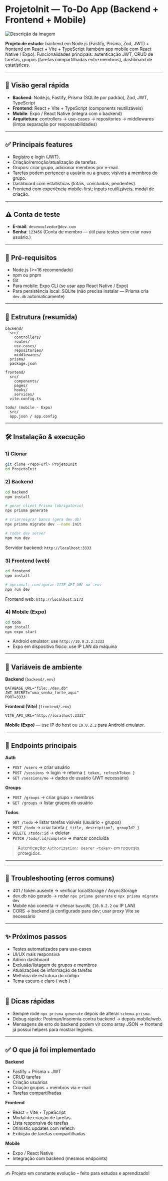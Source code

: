 # ProjetoInit — To-Do App (Backend + Frontend + Mobile)

![Descrição da imagem](./images/image.png)

**Projeto de estudo**: backend em Node.js (Fastify, Prisma, Zod, JWT) + frontend em React + Vite + TypeScript (também app mobile com React Native / Expo).
Funcionalidades principais: autenticação JWT, CRUD de tarefas, grupos (tarefas compartilhadas entre membros), dashboard de estatísticas.

---

## 🔎 Visão geral rápida

* **Backend**: Node.js, Fastify, Prisma (SQLite por padrão), Zod, JWT, TypeScript
* **Frontend**: React + Vite + TypeScript (components reutilizáveis)
* **Mobile**: Expo / React Native (integra com o backend)
* **Arquitetura**: controllers → use-cases → repositories → middlewares (limpa separação por responsabilidades)

---

## ✅ Principais features

* Registro e login (JWT).
* Criação/remoção/atualização de tarefas.
* Grupos: criar grupo, adicionar membros por e-mail.
* Tarefas podem pertencer a usuário ou a grupo; visíveis a membros do grupo.
* Dashboard com estatísticas (totais, concluídas, pendentes).
* Frontend com experiência mobile-first; inputs reutilizáveis, modal de criação.

---

## ⚠️ Conta de teste

* **E-mail**: `desenvolvedor@dev.com`
* **Senha**: `123456`
  (Conta de membro — útil para testes sem criar novo usuário.)

---

## 🔧 Pré-requisitos

* Node.js (>=16 recomendado)
* npm ou pnpm
* Git
* Para mobile: Expo CLI (se usar app React Native / Expo)
* Para persistência local: SQLite (não precisa instalar — Prisma cria `dev.db` automaticamente)

---

## 📁 Estrutura (resumida)

```
backend/
  src/
    controllers/
    routes/
    use-cases/
    repositories/
    middlewares/
  prisma/
  package.json

frontend/
  src/
    components/
    pages/
    hooks/
    services/
  vite.config.ts

todo/ (mobile - Expo)
  src/
  app.json / app.config
```

---

## 🛠 Instalação & execução

### 1) Clonar

```bash
git clone <repo-url> ProjetoInit
cd ProjetoInit
```

### 2) Backend

```bash
cd backend
npm install

# gerar client Prisma (obrigatório)
npx prisma generate

# criar/migrar banco (gera dev.db)
npx prisma migrate dev --name init

# rodar dev server
npm run dev
```

Servidor backend: `http://localhost:3333`

### 3) Frontend (web)

```bash
cd frontend
npm install

# opcional: configurar VITE_API_URL no .env
npm run dev
```

Frontend web: `http://localhost:5173`

### 4) Mobile (Expo)

```bash
cd todo
npm install
npx expo start
```

* Android emulator: use `http://10.0.2.2:3333`
* Expo em dispositivo físico: use IP LAN da máquina

---

## 🔐 Variáveis de ambiente

**Backend** (`backend/.env`)

```env
DATABASE_URL="file:./dev.db"
JWT_SECRET="uma_senha_forte_aqui"
PORT=3333
```

**Frontend (Vite)** (`frontend/.env`)

```env
VITE_API_URL="http://localhost:3333"
```

**Mobile (Expo)** — use IP do host ou `10.0.2.2` para Android emulator.

---

## 📡 Endpoints principais

**Auth**

* `POST /users` → criar usuário
* `POST /sessions` → login → retorna `{ token, refreshToken }`
* `GET /sessions/me` → dados do usuário (JWT necessário)

**Groups**

* `POST /groups` → criar grupo + membros
* `GET /groups` → listar grupos do usuário

**Todos**

* `GET /todo` → listar tarefas visíveis (usuário + grupos)
* `POST /todo` → criar tarefa `{ title, description?, groupId? }`
* `DELETE /todo/:id` → deletar
* `PATCH /todo/:id/complete` → marcar concluída

> Autenticação: `Authorization: Bearer <token>` em requests protegidos.

---



---

## 🐞 Troubleshooting (erros comuns)

* 401 / token ausente → verificar localStorage / AsyncStorage
* dev.db não gerado → rodar `npx prisma generate` e `npx prisma migrate dev`
* Mobile não conecta → checar `baseURL` (`10.0.2.2` ou IP LAN)
* CORS → backend já configurado para dev; usar proxy Vite se necessário

---

## ✨ Próximos passos

* Testes automatizados para use-cases
* UI/UX mais responsiva
* Admin dashboard
* Exclusão/listagem de grupos e membros
* Atualizações de informação de tarefas
* Melhoria de estrutura do código 
* Tema escuro e claro ( web )


---

## 📝 Dicas rápidas

* Sempre rode `npx prisma generate` depois de alterar `schema.prisma`.
* Debug rápido: Postman/Insomnia contra backend → depois mobile/web.
* Mensagens de erro do backend podem vir como array JSON → frontend já possui helpers para mostrar legíveis.

---

## ✅ O que já foi implementado

**Backend**

* Fastify + Prisma + JWT
* CRUD tarefas
* Criação usuários
* Criação grupos + membros via e-mail
* Tarefas compartilhadas

**Frontend**

* React + Vite + TypeScript
* Modal de criação de tarefas
* Lista responsiva de tarefas
* Otimistic updates com refetch
* Exibição de tarefas compartilhadas

**Mobile**

* Expo / React Native
* Integração com backend (mesmos endpoints)

---

✍️ Projeto em constante evolução – feito para estudos e aprendizado!

